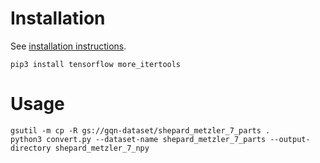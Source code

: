 # Installation

See [installation instructions](https://cloud.google.com/storage/docs/gsutil_install).

```
pip3 install tensorflow more_itertools
```

# Usage

```
gsutil -m cp -R gs://gqn-dataset/shepard_metzler_7_parts .
python3 convert.py --dataset-name shepard_metzler_7_parts --output-directory shepard_metzler_7_npy
```